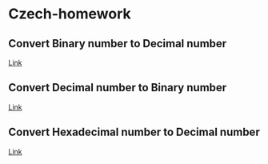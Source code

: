 # Czech-homework

## Convert Binary number to Decimal number 
[Link](https://github.com/mathewtroy/Czech-homework/blob/main/ConvertBinaryToDecimal.c)

## Convert Decimal number to Binary number 
[Link](https://github.com/mathewtroy/Czech-homework/blob/main/ConvertDecimalToBinary.c)

## Convert Hexadecimal number to Decimal number 
[Link](https://github.com/mathewtroy/Czech-homework/blob/main/ConvertHexadecimalToDecimal.c)
